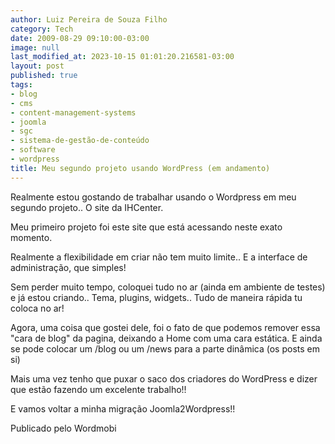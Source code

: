 ```yaml
---
author: Luiz Pereira de Souza Filho
category: Tech
date: 2009-08-29 09:10:00-03:00
image: null
last_modified_at: 2023-10-15 01:01:20.216581-03:00
layout: post
published: true
tags:
- blog
- cms
- content-management-systems
- joomla
- sgc
- sistema-de-gestão-de-conteúdo
- software
- wordpress
title: Meu segundo projeto usando WordPress (em andamento)
---
```


Realmente estou gostando de trabalhar usando o Wordpress em meu segundo projeto.. O site da IHCenter.

Meu primeiro projeto foi este site que está acessando neste exato momento.

Realmente a flexibilidade em criar não tem muito limite.. E a interface de administração, que simples!

Sem perder muito tempo, coloquei tudo no ar (ainda em ambiente de testes) e já estou criando.. Tema, plugins, widgets.. Tudo de maneira rápida tu coloca no ar!

Agora, uma coisa que gostei dele, foi o fato de que podemos remover essa "cara de blog" da pagina, deixando a Home com uma cara estática. E ainda se pode colocar um /blog ou um /news para a parte dinâmica (os posts em si)

Mais uma vez tenho que puxar o saco dos criadores do WordPress e dizer que estão fazendo um excelente trabalho!!

E vamos voltar a minha migração Joomla2Wordpress!!

Publicado pelo Wordmobi

